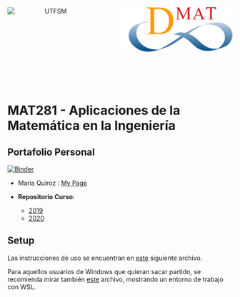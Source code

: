 <header>
<img src="https://upload.wikimedia.org/wikipedia/commons/4/47/Logo_UTFSM.png" width=200 alt="UTFSM" align="left"/>
<img src="./images/dmat.png" alt="DMAT" align="right"/>
</header>
</br></br></br></br></br>

</br>
</br>

# MAT281 - Aplicaciones de la Matemática en la Ingeniería

## Portafolio Personal

[![Binder](https://mybinder.org/badge_logo.svg)](https://mybinder.org/v2/gh/mequiroz/mat281_portfolio_template/master?urlpath=lab)

* María Quiroz : [My Page](https://www.linkedin.com/in/mar%C3%ADa-elena-quiroz-a9113bb3/)

* __Repositorio Curso__:
    - [2019](https://github.com/aoguedao/mat281_2019S2)
    - [2020](https://github.com/aoguedao/mat281_2020S2)

## Setup

Las instrucciones de uso se encuentran en [este](setup.md) siguiente archivo. 

Para aquellos usuarios de Windows que quieran sacar partido, se recomienda mirar también [este](wsl_ds_toolkit.md) archivo, mostrando un entorno de trabajo con WSL. 